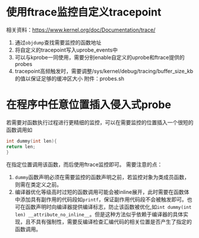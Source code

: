 # 使用ftrace监控自定义tracepoint
相关资料：https://www.kernel.org/doc/Documentation/trace/
1. 通过`objdump`查找需要监控的函数地址
2. 将自定义的tracepoint写入uprobe_events中
3. 可以与kprobe一同使用，需要分别enable自定义的uprobe和ftrace提供的probes
4. tracepoint高频触发时，需要调整/sys/kernel/debug/tracing/buffer_size_kb的值以保证足够的缓冲区大小
附件：probes.sh
# 在程序中任意位置插入侵入式probe
若需要对函数执行过程进行更精细的监控，可以在需要监控的位置插入一个很短的函数调用如
```c
int dummy(int len){
return len;
}
```
在指定位置调用该函数，而后使用ftrace监控即可。
需要注意的点：
1. `dummy`函数声明必须在需要监控的函数声明之前，若监控对象为类成员函数，则需在类定义之前。
2. 编译器优化等级高时过短的函数调用可能会被inline展开，此时需要在函数体中添加具有副作用的代码段如`printf`，保证副作用代码段不会被触发即可。也可在函数声明时向编译器提供编译标志，防止该函数被优化,如`int dummy(int len) __attribute_no_inline__`。但是这种方法似乎依赖于编译器的具体实现，且不具有强制性，需要反编译检查汇编代码的相关位置是否产生了指定的函数调用。